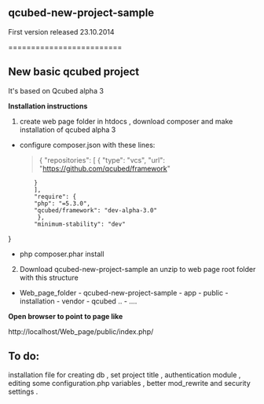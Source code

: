## qcubed-new-project-sample

First version released  23.10.2014

=========================

## New basic qcubed project

It's based on Qcubed alpha 3 

**Installation instructions**

1. create web page folder in htdocs , download composer 
and make installation of qcubed alpha 3 

- configure composer.json with these lines:

  > {
          "repositories": [
          {
                    "type": "vcs",
          "url": "https://github.com/qcubed/framework"
          
          }
          ],
          "require": {
          "php": "=5.3.0",
          "qcubed/framework": "dev-alpha-3.0"
           },
          "minimum-stability": "dev"
}

- php composer.phar install



2. Download qcubed-new-project-sample  an unzip to web page root folder
with this structure
- Web_page_folder
      -  qcubed-new-project-sample
          - app
          - public
          - installation
      -  vendor
            - qcubed ..
            - ....
            

**Open browser to point to  page like**

http://localhost/Web_page/public/index.php/


## To do:
installation file for 
creating db , set project title , 
authentication module , editing some configuration.php variables ,
better mod_rewrite and security settings .